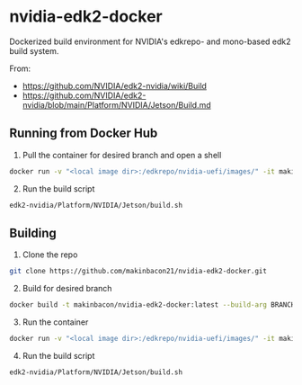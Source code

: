 # nvidia-edk2-docker
Dockerized build environment for NVIDIA's edkrepo- and mono-based edk2 build system.

From:
- https://github.com/NVIDIA/edk2-nvidia/wiki/Build
- https://github.com/NVIDIA/edk2-nvidia/blob/main/Platform/NVIDIA/Jetson/Build.md

## Running from Docker Hub
1. Pull the container for desired branch and open a shell

```bash
docker run -v "<local image dir>:/edkrepo/nvidia-uefi/images/" -it makinbacon/nvidia-edk2-docker:<branch> /bin/bash
```

2. Run the build script

```bash
edk2-nvidia/Platform/NVIDIA/Jetson/build.sh
```

## Building
1. Clone the repo

```bash
git clone https://github.com/makinbacon21/nvidia-edk2-docker.git
```

2. Build for desired branch

```bash
docker build -t makinbacon/nvidia-edk2-docker:latest --build-arg BRANCH=<branch> .
```

3. Run the container

```bash
docker run -v "<local image dir>:/edkrepo/nvidia-uefi/images/" -it makinbacon/nvidia-edk2-docker:latest /bin/bash
```

4. Run the build script

```bash
edk2-nvidia/Platform/NVIDIA/Jetson/build.sh
```
